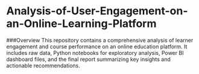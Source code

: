 # Analysis-of-User-Engagement-on-an-Online-Learning-Platform

###Overview
This repository contains a comprehensive analysis of learner engagement and course performance on an online education platform. It includes raw data, Python notebooks for exploratory analysis, Power BI dashboard files, and the final report summarizing key insights and actionable recommendations.
